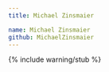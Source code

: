 ```yaml
---
title: Michael Zinsmaier

name: Michael Zinsmaier
github: MichaelZinsmaier
---
```


{% include warning/stub %}

